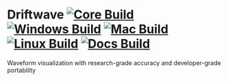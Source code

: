# Driftwave [![Core Build](https://github.com/ldayton/Driftwave/actions/workflows/ci.yml/badge.svg)](https://github.com/ldayton/Driftwave/actions/workflows/ci.yml) [![Windows Build](https://github.com/ldayton/Driftwave/actions/workflows/build-windows.yml/badge.svg)](https://github.com/ldayton/Driftwave/actions/workflows/build-windows.yml) [![Mac Build](https://github.com/ldayton/Driftwave/actions/workflows/build-mac.yml/badge.svg)](https://github.com/ldayton/Driftwave/actions/workflows/build-mac.yml) [![Linux Build](https://github.com/ldayton/Driftwave/actions/workflows/build-linux.yml/badge.svg)](https://github.com/ldayton/Driftwave/actions/workflows/build-linux.yml) [![Docs Build](https://github.com/ldayton/Driftwave/actions/workflows/docs.yml/badge.svg)](https://github.com/ldayton/Driftwave/actions/workflows/docs.yml)

Waveform visualization with research-grade accuracy and developer-grade portability

